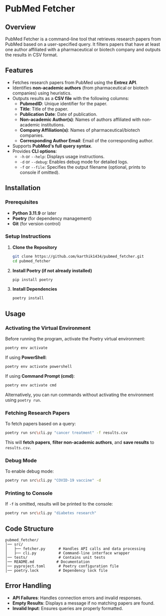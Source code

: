 # PubMed Fetcher

## Overview
PubMed Fetcher is a command-line tool that retrieves research papers from PubMed based on a user-specified query. It filters papers that have at least one author affiliated with a pharmaceutical or biotech company and outputs the results in CSV format.

## Features
- Fetches research papers from PubMed using the **Entrez API**.
- Identifies **non-academic authors** (from pharmaceutical or biotech companies) using heuristics.
- Outputs results as a **CSV file** with the following columns:
  - **PubmedID**: Unique identifier for the paper.
  - **Title**: Title of the paper.
  - **Publication Date**: Date of publication.
  - **Non-academic Author(s)**: Names of authors affiliated with non-academic institutions.
  - **Company Affiliation(s)**: Names of pharmaceutical/biotech companies.
  - **Corresponding Author Email**: Email of the corresponding author.
- Supports **PubMed's full query syntax**.
- Provides **CLI options**:
  - `-h` or `--help`: Displays usage instructions.
  - `-d` or `--debug`: Enables debug mode for detailed logs.
  - `-f` or `--file`: Specifies the output filename (optional, prints to console if omitted).

## Installation
### Prerequisites
- **Python 3.11.9** or later
- **Poetry** (for dependency management)
- **Git** (for version control)

### Setup Instructions
1. **Clone the Repository**
   ```sh
   git clone https://github.com/karthik1434/pubmed_fetcher.git
   cd pubmed_fetcher
   ```
2. **Install Poetry (if not already installed)**
   ```sh
   pip install poetry
   ```
3. **Install Dependencies**
   ```sh
   poetry install
   ```

## Usage
### Activating the Virtual Environment
Before running the program, activate the Poetry virtual environment:
```sh
poetry env activate
```
If using **PowerShell**:
```powershell
poetry env activate powershell
```
If using **Command Prompt (cmd)**:
```cmd
poetry env activate cmd
```

Alternatively, you can run commands without activating the environment using `poetry run`.

### Fetching Research Papers
To fetch papers based on a query:
```sh
poetry run src\cli.py "cancer treatment" -f results.csv
```
This will **fetch papers**, **filter non-academic authors**, and **save results** to `results.csv`.

### Debug Mode
To enable debug mode:
```sh
poetry run src\cli.py "COVID-19 vaccine" -d
```

### Printing to Console
If `-f` is omitted, results will be printed to the console:
```sh
poetry run src\cli.py "diabetes research"
```

## Code Structure
```
pubmed_fetcher/
│── src/
│   ├── fetcher.py      # Handles API calls and data processing
│   ├── cli.py          # Command-line interface wrapper
│── tests/              # Contains unit tests
│── README.md          # Documentation
│── pyproject.toml      # Poetry configuration file
│── poetry.lock         # Dependency lock file
```

## Error Handling
- **API Failures**: Handles connection errors and invalid responses.
- **Empty Results**: Displays a message if no matching papers are found.
- **Invalid Input**: Ensures queries are properly formatted.


